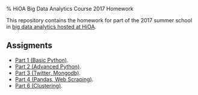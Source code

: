 % HiOA Big Data Analytics Course 2017 Homework

This repository contains the homework for part of the 2017 summer
school in [big data analytics hosted at HiOA][cw].

## Assigments

- [Part 1 (Basic Python)](part1.html).
- [Part 2 (Advanced Python)](part2.html).
- [Part 3 (Twitter, Mongodb)](part3.html).
- [Part 4 (Pandas, Web Scraping)](part4.html).
- [Part 6 (Clustering)](part6.html).

[cw]: https://www.hioa.no/eng/Studies/Summer/Data-Analytics-Tools-and-techniques-for-Acquiring-Insights-from-Big-Data/Data-Analytics-Tools-and-Techniques-for-Acquiring-Insights-from-Big-Data-II-2017
